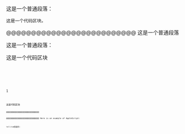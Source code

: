 这是一个普通段落：
    
    这是一个代码区块。
@@@@@@@@@@@@@@@@@@@@@@@@@@
这是一个普通段落
<p>这是一个普通段落：</p>
这是一个代码区块
<pre></pre>
<pre><code> <code></pre>
<pre><code>1<code></pre>
<pre><code>这是代码区块<code></pre>
@@@@@@@@@@@@@@@@@@@@@@@@@@@@

@@@@@@@@@@@@@@@@@@@@@@@@@@@@
Here is an example of AppleScript:

    tell(tab制表符) 
    


